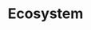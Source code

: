---
#Delimiter files are used to separate the list of documentation pages into sections.
title: "Ecosystem"
type: delimiter
weight: 10 # Position before Integrations (weight 17)
sitemapExclude: True
_build:
  publishResources: false
  render: never
partition: build
--- 